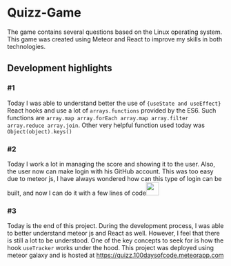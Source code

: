 # Quizz-Game
The game contains several questions based on the Linux operating system. This game was created using Meteor and React to improve my skills in both technologies.
## Development highlights
### #1
Today I was able to understand better the use of ```{useState and useEffect}``` React hooks and use a lot of ```arrays.functions``` provided by the ES6. Such functions
are ```array.map array.forEach array.map array.filter array.reduce array.join```. Other very helpful function used today was ``` Object(object).keys() ```
### #2 
Today I work a lot in managing the score and showing it to the user. Also, the user now can make login with his GitHub account. This was too easy due to meteor js, I have always wondered how can this type of login can be built, and now I can do it with a few lines of code<img src="https://slackmojis.com/emojis/58067-pepe_naruto/download" width="30"> <br/>
### #3
Today is the end of this project. During the development process, I was able to better understand meteor js and React as well. However, I feel that there is still a lot to be understood. One of the key concepts to seek for is how the hook ```useTracker``` works under the hood. This project was deployed using meteor galaxy and is hosted at https://quizz.100daysofcode.meteorapp.com 
